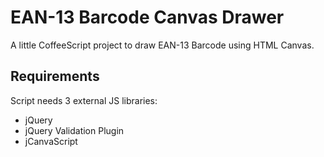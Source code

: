# EAN-13 Barcode Canvas Drawer

A little CoffeeScript project to draw EAN-13 Barcode using HTML Canvas.

## Requirements

Script needs 3 external JS libraries:
* jQuery
* jQuery Validation Plugin
* jCanvaScript